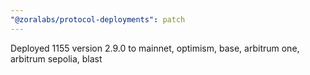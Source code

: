 ```yaml
---
"@zoralabs/protocol-deployments": patch
---
```


Deployed 1155 version 2.9.0 to mainnet, optimism, base, arbitrum one, arbitrum sepolia, blast
